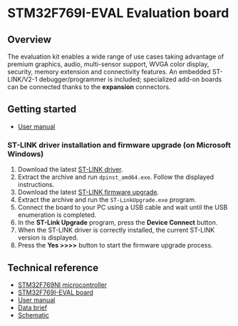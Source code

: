 # STM32F769I-EVAL Evaluation board

## Overview

The evaluation  kit enables a wide range of use cases taking advantage of
premium graphics, audio, multi-sensor support, WVGA color display,
security, memory extension and connectivity features. An embedded
ST-LINK/V2-1 debugger/programmer is included; specialized add-on boards
can be connected thanks to the **expansion** connectors.

## Getting started

- [User manual](https://www.st.com/resource/en/user_manual/um2035-evaluation-board-with-stm32f769ni-mcu-stmicroelectronics.pdf)

### ST-LINK driver installation and firmware upgrade (on Microsoft Windows)

1. Download the latest [ST-LINK driver](https://www.st.com/en/development-tools/stsw-link009.html).
2. Extract the archive and run `dpinst_amd64.exe`. Follow the displayed instructions.
3. Download the latest [ST-LINK firmware upgrade](https://www.st.com/en/development-tools/stsw-link007.html).
4. Extract the archive and run the `ST-LinkUpgrade.exe` program.
5. Connect the board to your PC using a USB cable and wait until the USB enumeration is completed.
6. In the **ST-Link Upgrade** program, press the **Device Connect** button.
7. When the ST-LINK driver is correctly installed, the current ST-LINK version is displayed.
8. Press the **Yes >>>>** button to start the firmware upgrade process.

## Technical reference

- [STM32F769NI microcontroller](https://www.st.com/en/microcontrollers-microprocessors/stm32f769ni.html)
- [STM32F769I-EVAL board](https://www.st.com/en/evaluation-tools/stm32f769i-eval.html)
- [User manual](https://www.st.com/resource/en/user_manual/um2035-evaluation-board-with-stm32f769ni-mcu-stmicroelectronics.pdf)
- [Data brief](https://www.st.com/resource/en/data_brief/stm32f769i-eval.pdf)
- [Schematic](https://www.st.com/resource/en/schematic_pack/stm32f7x9i-eval_sch.zip)
